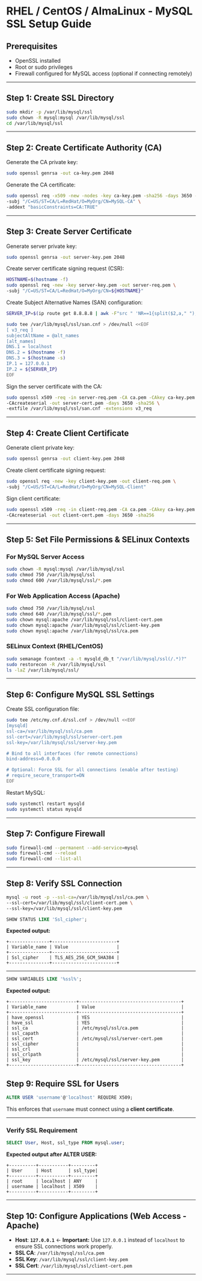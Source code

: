 # RHEL / CentOS / AlmaLinux - MySQL SSL Setup Guide

## Prerequisites

* OpenSSL installed
* Root or sudo privileges
* Firewall configured for MySQL access (optional if connecting remotely)

---

## Step 1: Create SSL Directory

```bash
sudo mkdir -p /var/lib/mysql/ssl
sudo chown -R mysql:mysql /var/lib/mysql/ssl
cd /var/lib/mysql/ssl
```

---

## Step 2: Create Certificate Authority (CA)

Generate the CA private key:

```bash
sudo openssl genrsa -out ca-key.pem 2048
```

Generate the CA certificate:

```bash
sudo openssl req -x509 -new -nodes -key ca-key.pem -sha256 -days 3650 -out ca.pem \
-subj "/C=US/ST=CA/L=RedHat/O=MyOrg/CN=MySQL-CA" \
-addext "basicConstraints=CA:TRUE"
```

---

## Step 3: Create Server Certificate

Generate server private key:

```bash
sudo openssl genrsa -out server-key.pem 2048
```

Create server certificate signing request (CSR):

```bash
HOSTNAME=$(hostname -f)
sudo openssl req -new -key server-key.pem -out server-req.pem \
-subj "/C=US/ST=CA/L=RedHat/O=MyOrg/CN=${HOSTNAME}"
```

Create Subject Alternative Names (SAN) configuration:

```bash
SERVER_IP=$(ip route get 8.8.8.8 | awk -F"src " 'NR==1{split($2,a," ");print a[1]}')

sudo tee /var/lib/mysql/ssl/san.cnf > /dev/null <<EOF
[ v3_req ]
subjectAltName = @alt_names
[alt_names]
DNS.1 = localhost
DNS.2 = $(hostname -f)
DNS.3 = $(hostname -s)
IP.1 = 127.0.0.1
IP.2 = ${SERVER_IP}
EOF
```

Sign the server certificate with the CA:

```bash
sudo openssl x509 -req -in server-req.pem -CA ca.pem -CAkey ca-key.pem \
-CAcreateserial -out server-cert.pem -days 3650 -sha256 \
-extfile /var/lib/mysql/ssl/san.cnf -extensions v3_req
```

---

## Step 4: Create Client Certificate

Generate client private key:

```bash
sudo openssl genrsa -out client-key.pem 2048
```

Create client certificate signing request:

```bash
sudo openssl req -new -key client-key.pem -out client-req.pem \
-subj "/C=US/ST=CA/L=RedHat/O=MyOrg/CN=MySQL-Client"
```

Sign client certificate:

```bash
sudo openssl x509 -req -in client-req.pem -CA ca.pem -CAkey ca-key.pem \
-CAcreateserial -out client-cert.pem -days 3650 -sha256
```

---

## Step 5: Set File Permissions & SELinux Contexts

### For MySQL Server Access

```bash
sudo chown -R mysql:mysql /var/lib/mysql/ssl
sudo chmod 750 /var/lib/mysql/ssl
sudo chmod 600 /var/lib/mysql/ssl/*.pem
```

### For Web Application Access (Apache)

```bash
sudo chmod 750 /var/lib/mysql/ssl
sudo chmod 640 /var/lib/mysql/ssl/*.pem
sudo chown mysql:apache /var/lib/mysql/ssl/client-cert.pem
sudo chown mysql:apache /var/lib/mysql/ssl/client-key.pem
sudo chown mysql:apache /var/lib/mysql/ssl/ca.pem
```

### SELinux Context (RHEL/CentOS)

```bash
sudo semanage fcontext -a -t mysqld_db_t "/var/lib/mysql/ssl(/.*)?"
sudo restorecon -R /var/lib/mysql/ssl
ls -laZ /var/lib/mysql/ssl/
```

---

## Step 6: Configure MySQL SSL Settings

Create SSL configuration file:

```bash
sudo tee /etc/my.cnf.d/ssl.cnf > /dev/null <<EOF
[mysqld]
ssl-ca=/var/lib/mysql/ssl/ca.pem
ssl-cert=/var/lib/mysql/ssl/server-cert.pem
ssl-key=/var/lib/mysql/ssl/server-key.pem

# Bind to all interfaces (for remote connections)
bind-address=0.0.0.0

# Optional: Force SSL for all connections (enable after testing)
# require_secure_transport=ON
EOF
```

Restart MySQL:

```bash
sudo systemctl restart mysqld
sudo systemctl status mysqld
```

---

## Step 7: Configure Firewall

```bash
sudo firewall-cmd --permanent --add-service=mysql
sudo firewall-cmd --reload
sudo firewall-cmd --list-all
```

---

## Step 8: Verify SSL Connection

```bash
mysql -u root -p --ssl-ca=/var/lib/mysql/ssl/ca.pem \
--ssl-cert=/var/lib/mysql/ssl/client-cert.pem \
--ssl-key=/var/lib/mysql/ssl/client-key.pem
```



```sql
SHOW STATUS LIKE 'Ssl_cipher';
```

**Expected output:**

```
+---------------+------------------------+
| Variable_name | Value                  |
+---------------+------------------------+
| Ssl_cipher    | TLS_AES_256_GCM_SHA384 |
+---------------+------------------------+
```
---
```sql
SHOW VARIABLES LIKE '%ssl%';
```

**Expected output:**

```
+-------------------------+--------------------------------------+
| Variable_name           | Value                                |
+-------------------------+--------------------------------------+
| have_openssl            | YES                                  |
| have_ssl                | YES                                  |
| ssl_ca                  | /etc/mysql/ssl/ca.pem                |
| ssl_capath              |                                      |
| ssl_cert                | /etc/mysql/ssl/server-cert.pem       |
| ssl_cipher              |                                      |
| ssl_crl                 |                                      |
| ssl_crlpath             |                                      |
| ssl_key                 | /etc/mysql/ssl/server-key.pem        |
+-------------------------+--------------------------------------+
```

## Step 9: Require SSL for Users

```sql
ALTER USER 'username'@'localhost' REQUIRE X509;
```

This enforces that `username` must connect using a **client certificate**.

---

### Verify SSL Requirement

```sql
SELECT User, Host, ssl_type FROM mysql.user;
```

**Expected output after ALTER USER:**

```
+----------+-----------+---------+
| User     | Host      | ssl_type|
+----------+-----------+---------+
| root     | localhost | ANY     |
| username | localhost | X509    |
+----------+-----------+---------+
```

---

## Step 10: Configure Applications (Web Access - Apache)

* **Host**: **`127.0.0.1`** ← **Important:** Use `127.0.0.1` instead of `localhost` to ensure SSL connections work properly.
* **SSL CA**: `/var/lib/mysql/ssl/ca.pem`
* **SSL Key**: `/var/lib/mysql/ssl/client-key.pem`
* **SSL Cert**: `/var/lib/mysql/ssl/client-cert.pem`

---